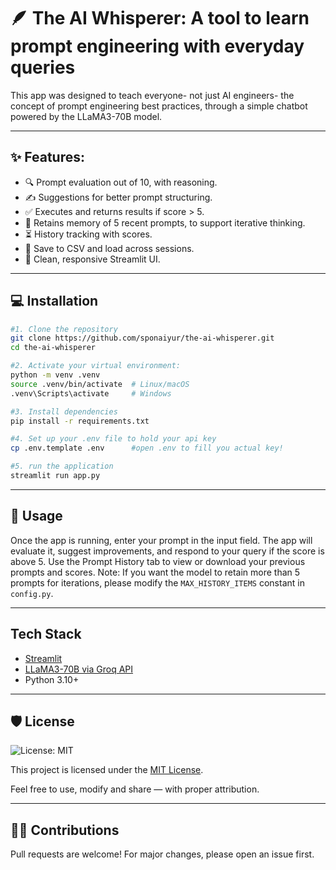 # 🪶 The AI Whisperer: A tool to learn prompt engineering with everyday queries
This app was designed to teach everyone- not just AI engineers- the concept of prompt engineering best practices, through a simple chatbot powered by the LLaMA3-70B model.

---
## ✨ Features:
- 🔍 Prompt evaluation out of 10, with reasoning.
- ✍️ Suggestions for better prompt structuring.
- ✅ Executes and returns results if score > 5.
- 💭 Retains memory of 5 recent prompts, to support iterative thinking.
- ⏳ History tracking with scores.
- 💾 Save to CSV and load across sessions.
- 📐 Clean, responsive Streamlit UI.

---
## 💻 Installation
```bash
#1. Clone the repository
git clone https://github.com/sponaiyur/the-ai-whisperer.git
cd the-ai-whisperer

#2. Activate your virtual environment:
python -m venv .venv
source .venv/bin/activate  # Linux/macOS
.venv\Scripts\activate     # Windows

#3. Install dependencies
pip install -r requirements.txt

#4. Set up your .env file to hold your api key
cp .env.template .env      #open .env to fill you actual key!

#5. run the application
streamlit run app.py
```
---
## 🚀 Usage
Once the app is running, enter your prompt in the input field. The app will evaluate it, suggest improvements, and respond to your query if the score is above 5. Use the Prompt History tab to view or download your previous prompts and scores.
Note: If you want the model to retain more than 5 prompts for iterations, please modify the `MAX_HISTORY_ITEMS` constant in `config.py`.

---
## Tech Stack
- [Streamlit](https://streamlit.io/)
- [LLaMA3-70B via Groq API](https://console.groq.com/)
- Python 3.10+

---

## 🛡️ License
![License: MIT](https://img.shields.io/badge/License-MIT-yellow.svg)

This project is licensed under the [MIT License](LICENSE).

Feel free to use, modify and share — with proper attribution. 

---
## 🙋‍♀️ Contributions
Pull requests are welcome! For major changes, please open an issue first.
